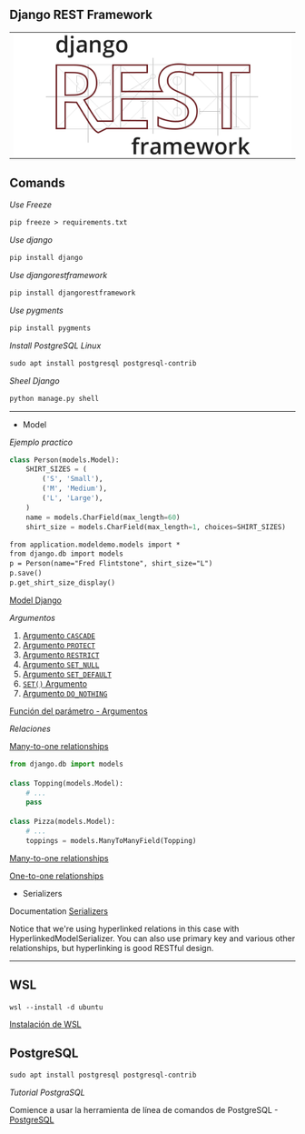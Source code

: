 ## Django REST Framework

<table align="center">
  <tr>
    <td align="center" style="padding=0;width=50%;">
      <img align="center" style="padding=0;" src="././images/rest.png" />
    </td>
  </tr>
</table>

## Comands

*Use Freeze*

```diff
pip freeze > requirements.txt
```

*Use django*

```diff
pip install django
```

*Use djangorestframework*

```diff
pip install djangorestframework
```

*Use pygments*

```diff
pip install pygments
```

*Install PostgreSQL Linux*

```diff
sudo apt install postgresql postgresql-contrib
```

*Sheel Django*

```diff
python manage.py shell
```


---

* Model

_Ejemplo practico_

```python
class Person(models.Model):
    SHIRT_SIZES = (
        ('S', 'Small'),
        ('M', 'Medium'),
        ('L', 'Large'),
    )
    name = models.CharField(max_length=60)
    shirt_size = models.CharField(max_length=1, choices=SHIRT_SIZES)
```

```diff
from application.modeldemo.models import *
from django.db import models
p = Person(name="Fred Flintstone", shirt_size="L")
p.save()
p.get_shirt_size_display()
```

[Model Django](https://docs.djangoproject.com/en/4.0/topics/db/models/)



_Argumentos_

<ol class="toc"><li><a href="#argumento-cascade">Argumento <code>CASCADE</code></a></li><li><a href="#argumento-protect">Argumento <code>PROTECT</code></a></li><li><a href="#argumento-restrict">Argumento <code>RESTRICT</code></a></li><li><a href="#argumento-set_null">Argumento <code>SET_NULL</code></a></li><li><a href="#argumento-set_default">Argumento <code>SET_DEFAULT</code></a></li><li><a href="#set-argumento"><code>SET()</code> Argumento</a></li><li><a href="#argumento-do_nothing">Argumento <code>DO_NOTHING</code></a></li></ol>

[Función del parámetro - Argumentos](https://www.delftstack.com/es/howto/django/django-on_delete-parameter/)


_Relaciones_

[Many-to-one relationships](https://docs.djangoproject.com/en/4.0/topics/db/models/#relationships)

```python
from django.db import models

class Topping(models.Model):
    # ...
    pass

class Pizza(models.Model):
    # ...
    toppings = models.ManyToManyField(Topping)
```

[Many-to-one relationships](https://docs.djangoproject.com/en/4.0/topics/db/models/#many-to-many-relationships)

[One-to-one relationships](https://docs.djangoproject.com/en/4.0/topics/db/models/#one-to-one-relationships)


* Serializers

Documentation [Serializers](https://www.django-rest-framework.org/tutorial/quickstart/#serializers)

Notice that we're using hyperlinked relations in this case with HyperlinkedModelSerializer. You can also use primary key and various other relationships, but hyperlinking is good RESTful design.

---

## WSL 

```diff	
wsl --install -d ubuntu
```

[Instalación de WSL](https://docs.microsoft.com/es-es/windows/wsl/install#install)


## PostgreSQL


```diff	
sudo apt install postgresql postgresql-contrib
```

_Tutorial PostgraSQL_

Comience a usar la herramienta de línea de comandos de PostgreSQL - [PostgreSQL](https://www.cherryservers.com/blog/how-to-install-and-setup-postgresql-server-on-ubuntu-20-04)

